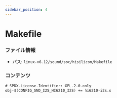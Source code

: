 ```yaml
---
sidebar_position: 4
---
```

# Makefile

### ファイル情報

- パス: `linux-v6.12/sound/soc/hisilicon/Makefile`

### コンテンツ

```txt
# SPDX-License-Identifier: GPL-2.0-only
obj-$(CONFIG_SND_I2S_HI6210_I2S) += hi6210-i2s.o

```
